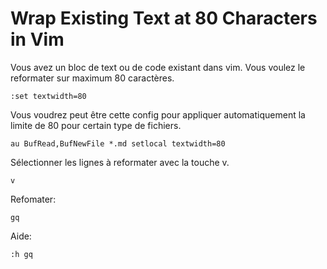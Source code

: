 # Wrap Existing Text at 80 Characters in Vim

Vous avez un bloc de text ou de code existant dans vim. Vous voulez le reformater sur maximum 80 caractères.
```
:set textwidth=80
```
Vous voudrez peut être cette config pour appliquer automatiquement la limite de 80 pour certain type de fichiers.
```
au BufRead,BufNewFile *.md setlocal textwidth=80
```
Sélectionner les lignes à reformater avec la touche v.
```
v
```
Refomater:
```
gq
```
Aide:
```
:h gq
```
